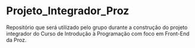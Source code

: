 # Projeto_Integrador_Proz
Repositório que será utilizado pelo grupo durante a construção do projeto integrador do Curso de Introdução à Programação com foco em Front-End da Proz.
